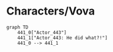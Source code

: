 # Characters/Vova


```mermaid
graph TD
    441_0["Actor_443"]
    441_1["Actor_443: He did what?!"]
    441_0 --> 441_1
```